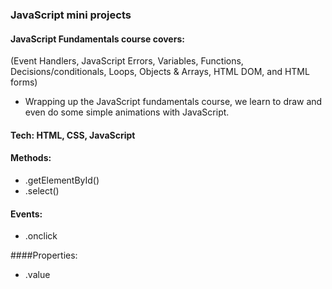 ### JavaScript mini projects 
#### JavaScript Fundamentals course covers:
(Event Handlers, JavaScript Errors, Variables, Functions, Decisions/conditionals, Loops, Objects & Arrays, HTML DOM, and HTML forms)
- Wrapping up the JavaScript fundamentals course, we learn to draw and even do some simple animations with JavaScript.

#### Tech: HTML, CSS, JavaScript
#### Methods:
- .getElementById()
- .select()

#### Events:
- .onclick

####Properties:
- .value
